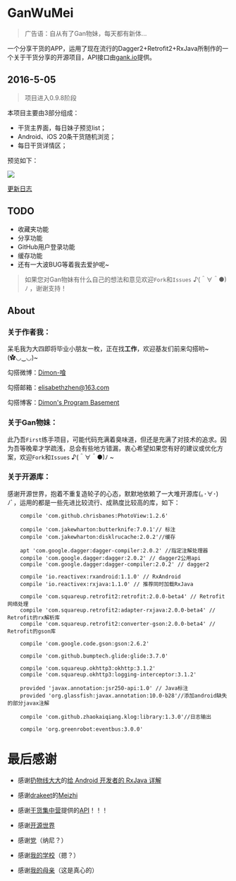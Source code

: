 # GanWuMei
> 广告语：自从有了Gan物妹，每天都有新体...

一个分享干货的APP，运用了现在流行的Dagger2+Retrofit2+RxJava所制作的一个关于干货分享的开源项目，API接口由[gank.io](http://gank.io/api)提供。

## 2016-5-05

>项目进入0.9.8阶段

本项目主要由3部分组成：
- 干货主界面，每日妹子预览list；
- Android、iOS 20条干货随机浏览；
- 每日干货详情区；


预览如下：

![](http://7xs99u.com1.z0.glb.clouddn.com/image/gif/GanWu20160505.gif)


[更新日志](https://github.com/Dimon94/GanWuMei/blob/master/UPDATE_LOG.md)

## TODO

- 收藏夹功能
- 分享功能
- GitHub用户登录功能
- 缓存功能
- 还有一大波BUG等着我去爱护呢~

> 如果您对Gan物妹有什么自己的想法和意见欢迎`Fork`和`Issues` ♪(＾∀＾●)ﾉ ，谢谢支持！

## About

### 关于作者我：

呆毛我为大四即将毕业小朋友一枚，正在找**工作**，欢迎基友们前来勾搭哟~(✿◡‿◡)~

勾搭微博：[Dimon-喰](http://weibo.com/dscott)

勾搭邮箱：elisabethzhen@163.com

勾搭博客：[Dimon's Program Basement](https://dimon94.github.io/)

### 关于Gan物妹：

此乃吾`First`练手项目，可能代码充满着臭味道，但还是充满了对技术的追求。因为吾等晚辈才学疏浅，总会有些地方错漏，衷心希望如果您有好的建议或优化方案，欢迎`Fork`和`Issues` ♪(＾∀＾●)ﾉ ~

### 关于开源库：

感谢开源世界，抱着不重复造轮子的心态，默默地依赖了一大堆开源库(｡･∀･)ﾉﾞ，运用的都是一些先进比较流行、成熟度比较高的库，如下：

```
    compile 'com.github.chrisbanes:PhotoView:1.2.6'

    compile 'com.jakewharton:butterknife:7.0.1'// 标注
    compile 'com.jakewharton:disklrucache:2.0.2'//缓存

    apt 'com.google.dagger:dagger-compiler:2.0.2' //指定注解处理器
    compile 'com.google.dagger:dagger:2.0.2' // dagger2公用api
    compile 'com.google.dagger:dagger-compiler:2.0.2' // dagger2

    compile 'io.reactivex:rxandroid:1.1.0' // RxAndroid
    compile 'io.reactivex:rxjava:1.1.0' // 推荐同时加载RxJava

    compile 'com.squareup.retrofit2:retrofit:2.0.0-beta4' // Retrofit网络处理
    compile 'com.squareup.retrofit2:adapter-rxjava:2.0.0-beta4' // Retrofit的rx解析库
    compile 'com.squareup.retrofit2:converter-gson:2.0.0-beta4' // Retrofit的gson库

    compile 'com.google.code.gson:gson:2.6.2'

    compile 'com.github.bumptech.glide:glide:3.7.0'

    compile 'com.squareup.okhttp3:okhttp:3.1.2'
    compile 'com.squareup.okhttp3:logging-interceptor:3.1.2'

    provided 'javax.annotation:jsr250-api:1.0' // Java标注
    provided 'org.glassfish:javax.annotation:10.0-b28'//添加android缺失的部分javax注解

    compile 'com.github.zhaokaiqiang.klog:library:1.3.0'//日志输出

    compile 'org.greenrobot:eventbus:3.0.0'
```

# 最后感谢

- 感谢[扔物线大大](https://github.com/rengwuxian)的[给 Android 开发者的 RxJava 详解](http://gank.io/post/560e15be2dca930e00da1083)

- 感谢[drakeet](https://drakeet.me/)的[Meizhi](https://github.com/drakeet/Meizhi)

- 感谢[干货集中营](http://gank.io/)提供的[API](http://gank.io/api)！！！

- 感谢[开源世界](https://github.com/)

- 感谢[党](https://zh.wikipedia.org/zh/%E4%B8%AD%E5%9B%BD%E5%85%B1%E4%BA%A7%E5%85%9A)（纳尼？）

- 感谢[我的学校](https://dimon94.github.io/)（摁？）

- 感谢[我的母亲]()（这是真心的）
